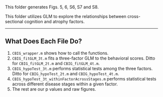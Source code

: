 This folder generates Figs. 5, 6, S6, S7 and S8.

This folder utilizes GLM to explore the relationships between cross-sectional cognition and atrophy factors.

---

## What Does Each File Do?

1. `CBIG_wrapper.m` shows how to call the functions.
2. `CBIG_fitGLM_3t.m` fits a three-factor GLM to the behavioral scores. Ditto for `CBIG_fitGLM_2t.m` and `CBIG_fitGLM_4t.m`.
3. `CBIG_hypoTest_3t.m` performs statistical tests among the three factors. Ditto for `CBIG_hypoTest_2t.m` and `CBIG_hypoTest_4t.m`.
4. `CBIG_hypoTest_3t_withinFactorAcrossStages.m` performs statistical tests across different disease stages within a given factor.
5. The rest are our p values and raw figures.
